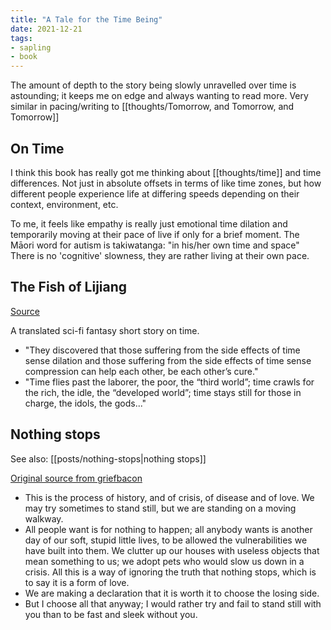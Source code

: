 ```yaml
---
title: "A Tale for the Time Being"
date: 2021-12-21
tags:
- sapling
- book
---
```


The amount of depth to the story being slowly unravelled over time is astounding; it keeps me on edge and always wanting to read more. Very similar in pacing/writing to [[thoughts/Tomorrow, and Tomorrow, and Tomorrow]]

## On Time
I think this book has really got me thinking about [[thoughts/time]] and time differences. Not just in absolute offsets in terms of like time zones, but how different people experience life at differing speeds depending on their context, environment, etc.

To me, it feels like empathy is really just emotional time dilation and temporarily moving at their pace of live if only for a brief moment. The Māori word for autism is takiwatanga: "in his/her own time and space" There is no 'cognitive' slowness, they are rather living at their own pace.

## The Fish of Lijiang
[Source](https://clarkesworldmagazine.com/chen_08_11/)

A translated sci-fi fantasy short story on time.

- "They discovered that those suffering from the side effects of time sense dilation and those suffering from the side effects of time sense compression can help each other, be each other’s cure."
- "Time flies past the laborer, the poor, the “third world”; time crawls for the rich, the idle, the “developed world”; time stays still for those in charge, the idols, the gods..."

## Nothing stops
See also: [[posts/nothing-stops|nothing stops]]

[Original source from griefbacon](https://griefbacon.substack.com/p/nothing-stops?utm_source=url&curius=1299&s=r)

- This is the process of history, and of crisis, of disease and of love. We may try sometimes to stand still, but we are standing on a moving walkway.
- All people want is for nothing to happen; all anybody wants is another day of our soft, stupid little lives, to be allowed the vulnerabilities we have built into them. We clutter up our houses with useless objects that mean something to us; we adopt pets who would slow us down in a crisis. All this is a way of ignoring the truth that nothing stops, which is to say it is a form of love.
- We are making a declaration that it is worth it to choose the losing side.
- But I choose all that anyway; I would rather try and fail to stand still with you than to be fast and sleek without you.